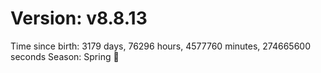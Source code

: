 # Version: v8.8.13
Time since birth: 3179 days, 76296 hours, 4577760 minutes, 274665600 seconds
Season: Spring 🌸
